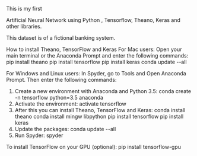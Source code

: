 This is my first 

Artificial Neural Network using Python , Tensorflow, Theano, Keras and other libraries. 


This dataset is of a fictional banking system.



How to install Theano, TensorFlow and Keras
For Mac users:
Open your main terminal or the Anaconda Prompt and enter the following commands:
pip install theano
pip install tensorflow
pip install keras
conda update --all

For Windows and Linux users:
In Spyder, go to Tools and Open Anaconda Prompt. Then enter the following commands:
1. Create a new environment with Anaconda and Python 3.5:
conda create -n tensorflow python=3.5 anaconda
2. Activate the environment:
activate tensorflow
3. After this you can install Theano, TensorFlow and Keras:
conda install theano
conda install mingw libpython
pip install tensorflow
pip install keras
4. Update the packages:
conda update --all
5. Run Spyder:
spyder

To install TensorFlow on your GPU (optional):
pip install tensorflow-gpu
